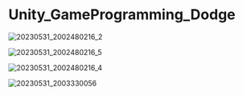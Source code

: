 # Unity_GameProgramming_Dodge


![20230531_2002480216_2](https://github.com/victoryhwan0421/Unity_GameProgramming_Dodge/assets/57661571/b4c732be-6490-410f-848d-5898d1e40676)

![20230531_2002480216_5](https://github.com/victoryhwan0421/Unity_GameProgramming_Dodge/assets/57661571/2150b685-ca60-4137-8814-faf9b3aecc54)

![20230531_2002480216_4](https://github.com/victoryhwan0421/Unity_GameProgramming_Dodge/assets/57661571/d59069fa-5f17-4c9a-9ab0-cf8904cd39fc)

![20230531_2003330056](https://github.com/victoryhwan0421/Unity_GameProgramming_Dodge/assets/57661571/f866e6aa-9e0a-450f-ad3d-cd585ada1fb7)
